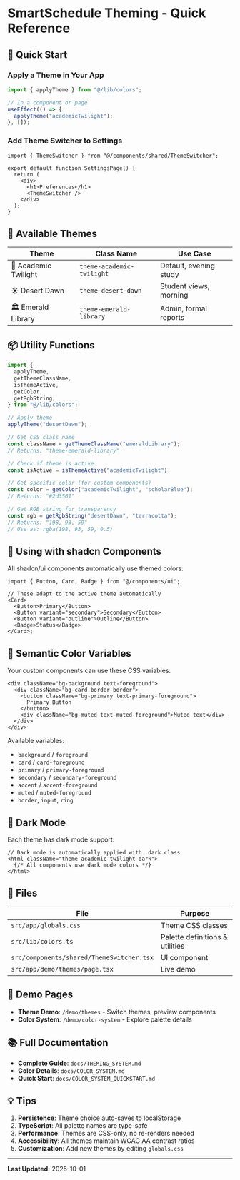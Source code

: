 # SmartSchedule Theming - Quick Reference

## 🚀 Quick Start

### Apply a Theme in Your App

```typescript
import { applyTheme } from "@/lib/colors";

// In a component or page
useEffect(() => {
  applyTheme("academicTwilight");
}, []);
```

### Add Theme Switcher to Settings

```tsx
import { ThemeSwitcher } from "@/components/shared/ThemeSwitcher";

export default function SettingsPage() {
  return (
    <div>
      <h1>Preferences</h1>
      <ThemeSwitcher />
    </div>
  );
}
```

## 🎨 Available Themes

| Theme                | Class Name                | Use Case               |
| -------------------- | ------------------------- | ---------------------- |
| 🌙 Academic Twilight | `theme-academic-twilight` | Default, evening study |
| ☀️ Desert Dawn       | `theme-desert-dawn`       | Student views, morning |
| 🏛️ Emerald Library   | `theme-emerald-library`   | Admin, formal reports  |

## 📦 Utility Functions

```typescript
import {
  applyTheme,
  getThemeClassName,
  isThemeActive,
  getColor,
  getRgbString,
} from "@/lib/colors";

// Apply theme
applyTheme("desertDawn");

// Get CSS class name
const className = getThemeClassName("emeraldLibrary");
// Returns: "theme-emerald-library"

// Check if theme is active
const isActive = isThemeActive("academicTwilight");

// Get specific color (for custom components)
const color = getColor("academicTwilight", "scholarBlue");
// Returns: "#2d3561"

// Get RGB string for transparency
const rgb = getRgbString("desertDawn", "terracotta");
// Returns: "198, 93, 59"
// Use as: rgba(198, 93, 59, 0.5)
```

## 🎯 Using with shadcn Components

All shadcn/ui components automatically use themed colors:

```tsx
import { Button, Card, Badge } from "@/components/ui";

// These adapt to the active theme automatically
<Card>
  <Button>Primary</Button>
  <Button variant="secondary">Secondary</Button>
  <Button variant="outline">Outline</Button>
  <Badge>Status</Badge>
</Card>;
```

## 🎨 Semantic Color Variables

Your custom components can use these CSS variables:

```tsx
<div className="bg-background text-foreground">
  <div className="bg-card border-border">
    <button className="bg-primary text-primary-foreground">
      Primary Button
    </button>
    <div className="bg-muted text-muted-foreground">Muted text</div>
  </div>
</div>
```

Available variables:

- `background` / `foreground`
- `card` / `card-foreground`
- `primary` / `primary-foreground`
- `secondary` / `secondary-foreground`
- `accent` / `accent-foreground`
- `muted` / `muted-foreground`
- `border`, `input`, `ring`

## 🌙 Dark Mode

Each theme has dark mode support:

```tsx
// Dark mode is automatically applied with .dark class
<html className="theme-academic-twilight dark">
  {/* All components use dark mode colors */}
</html>
```

## 📁 Files

| File                                      | Purpose                         |
| ----------------------------------------- | ------------------------------- |
| `src/app/globals.css`                     | Theme CSS classes               |
| `src/lib/colors.ts`                       | Palette definitions & utilities |
| `src/components/shared/ThemeSwitcher.tsx` | UI component                    |
| `src/app/demo/themes/page.tsx`            | Live demo                       |

## 🔗 Demo Pages

- **Theme Demo**: `/demo/themes` - Switch themes, preview components
- **Color System**: `/demo/color-system` - Explore palette details

## 📚 Full Documentation

- **Complete Guide**: `docs/THEMING_SYSTEM.md`
- **Color Details**: `docs/COLOR_SYSTEM.md`
- **Quick Start**: `docs/COLOR_SYSTEM_QUICKSTART.md`

## 💡 Tips

1. **Persistence**: Theme choice auto-saves to localStorage
2. **TypeScript**: All palette names are type-safe
3. **Performance**: Themes are CSS-only, no re-renders needed
4. **Accessibility**: All themes maintain WCAG AA contrast ratios
5. **Customization**: Add new themes by editing `globals.css`

---

**Last Updated:** 2025-10-01
